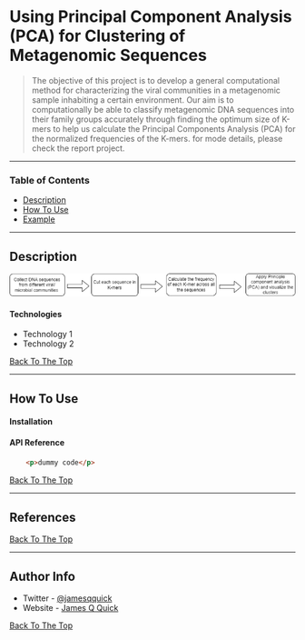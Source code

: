 # Using Principal Component Analysis (PCA) for Clustering of Metagenomic Sequences


> The objective of this project is to develop a general computational method for characterizing the viral communities in a metagenomic sample inhabiting a certain environment. Our aim is to computationally be able to classify metagenomic DNA sequences into their family groups accurately through finding the optimum size of K-mers to help us calculate the Principal Components Analysis (PCA) for the normalized frequencies of the K-mers. for mode details, please check the report project.

---

### Table of Contents

- [Description](#description)
- [How To Use](#how-to-use)
- [Example](#example)
---

## Description

![A workflow diagram, representing the steps for solving our problem, starting with data collection and preparation, followed by generating  our clustering feature, which is k-mer frequency, followed by using our clustering method, which is the principal component analysis (PCA).](https://github.com/Nourah-Salem/2022-CPBS-Preliminary-Exam-Day-3/blob/main/Images/2022-CPBS-Preliminary-Exam-Day-3%20workflow.png)

#### Technologies

- Technology 1
- Technology 2

[Back To The Top](#read-me-template)

---

## How To Use

#### Installation



#### API Reference

```html
    <p>dummy code</p>
```
[Back To The Top](#read-me-template)

---

## References
[Back To The Top](#read-me-template)

---

## Author Info

- Twitter - [@jamesqquick](https://twitter.com/jamesqquick)
- Website - [James Q Quick](https://jamesqquick.com)

[Back To The Top](#read-me-template)
